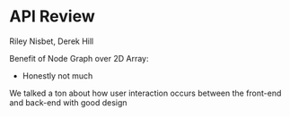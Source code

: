 API Review
=================
Riley Nisbet, Derek Hill


Benefit of Node Graph over 2D Array:
* Honestly not much

We talked a ton about how user interaction occurs between the front-end and back-end with good design
